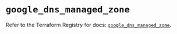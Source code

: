 # `google_dns_managed_zone`

Refer to the Terraform Registry for docs: [`google_dns_managed_zone`](https://registry.terraform.io/providers/hashicorp/google/6.28.0/docs/resources/dns_managed_zone).
